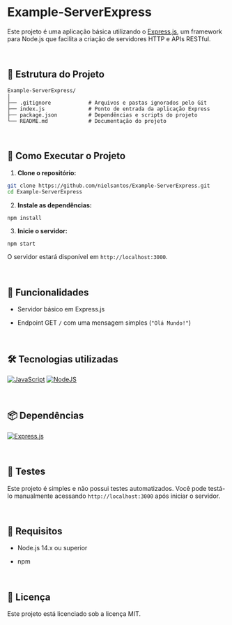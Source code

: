 # Example-ServerExpress

Este projeto é uma aplicação básica utilizando o [Express.js](https://expressjs.com/), um framework para Node.js que facilita a criação de servidores HTTP e APIs RESTful.

  <br>
  
## 📁 Estrutura do Projeto

```
Example-ServerExpress/
│
├── .gitignore            # Arquivos e pastas ignorados pelo Git
├── index.js              # Ponto de entrada da aplicação Express
├── package.json          # Dependências e scripts do projeto
└── README.md             # Documentação do projeto
```

  <br>
  
## 🚀 Como Executar o Projeto

1. **Clone o repositório:**

```bash
git clone https://github.com/nielsantos/Example-ServerExpress.git
cd Example-ServerExpress
```

2. **Instale as dependências:**

```
npm install
```

3. **Inicie o servidor:**

```
npm start
```

O servidor estará disponível em `http://localhost:3000`.

  <br>
  
## 🔧 Funcionalidades

- Servidor básico em Express.js
- Endpoint GET `/` com uma mensagem simples (`"Olá Mundo!"`)

  <br>

## 🛠️ Tecnologias utilizadas

[![JavaScript](https://img.shields.io/badge/javascript-%23323330.svg?style=for-the-badge&logo=javascript&logoColor=%23F7DF1E)](https://developer.mozilla.org/pt-BR/docs/Web/JavaScript)
[![NodeJS](https://img.shields.io/badge/node.js-6DA55F?style=for-the-badge&logo=node.js&logoColor=white)](https://nodejs.org/en)

  <br>

## 📦 Dependências

[![Express.js](https://img.shields.io/badge/express.js-%23404d59.svg?style=for-the-badge&logo=express&logoColor=%2361DAFB)](https://www.npmjs.com/package/express)

  <br>
  
## 🧪 Testes

Este projeto é simples e não possui testes automatizados. Você pode testá-lo manualmente acessando `http://localhost:3000` após iniciar o servidor.

  <br>
  
## 📌 Requisitos

- Node.js 14.x ou superior
- npm

  <br>
  
## 📄 Licença

Este projeto está licenciado sob a licença MIT.

